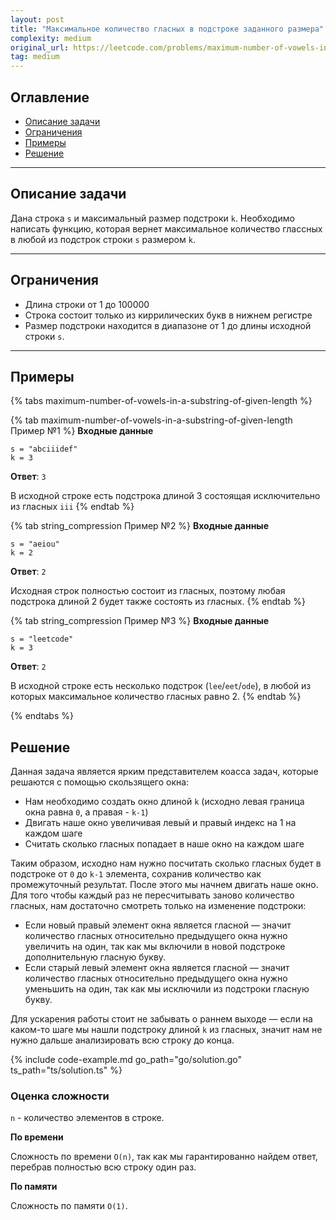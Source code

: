 ```yaml
---
layout: post
title: "Максимальное количество гласных в подстроке заданного размера"
complexity: medium
original_url: https://leetcode.com/problems/maximum-number-of-vowels-in-a-substring-of-given-length/description/
tag: medium
---
```


## Оглавление

- [Описание задачи](#описание-задачи)
- [Ограничения](#ограничения)
- [Примеры](#примеры)
- [Решение](#решение)

---

## Описание задачи

Дана строка `s` и максимальный размер подстроки `k`.
Необходимо написать функцию, которая вернет максимальное количество глассных в любой из подстрок строки `s` размером `k`.

---

## Ограничения

- Длина строки от 1 до 100000
- Строка состоит только из киррилических букв в нижнем регистре
- Размер подстроки находится в диапазоне от 1 до длины исходной строки `s`.

---

## Примеры

{% tabs maximum-number-of-vowels-in-a-substring-of-given-length %}

{% tab maximum-number-of-vowels-in-a-substring-of-given-length Пример №1 %}
**Входные данные**

```
s = "abciiidef"
k = 3
```

**Ответ**: `3`

В исходной строке есть подстрока длиной 3 состоящая исключительно из гласных `iii`
{% endtab %}

{% tab string_compression Пример №2 %}
**Входные данные**

```
s = "aeiou"
k = 2
```

**Ответ**: `2`

Исходная строк полностью состоит из гласных, поэтому любая подстрока длиной 2 будет также состоять из гласных.
{% endtab %}

{% tab string_compression Пример №3 %}
**Входные данные**

```
s = "leetcode"
k = 3
```

**Ответ**: `2`

В исходной строке есть несколько подстрок (`lee`/`eet`/`ode`), в любой из которых максимальное количество гласных равно 2.
{% endtab %}

{% endtabs %}

## Решение

Данная задача является ярким представителем коасса задач, которые решаются с помощью скользящего окна:
- Нам необходимо создать окно длиной `k` (исходно левая граница окна равна `0`, а правая - `k-1`)
- Двигать наше окно увеличивая левый и правый индекс на 1 на каждом шаге
- Считать сколько гласных попадает в наше окно на каждом шаге


Таким образом, исходно нам нужно посчитать сколько гласных будет в подстроке от `0` до `k-1` элемента, сохранив количество как промежуточный результат. 
После этого мы начнем двигать наше окно. Для того чтобы каждый раз не пересчитывать заново количество гласных, нам достаточно смотреть только на изменение подстроки:
- Если новый правый элемент окна является гласной — значит количество гласных относительно предыдущего окна нужно увеличить на один, так как мы включили в новой подстроке дополнительную гласную букву.
- Если старый левый элемент окна является гласной — значит количество гласных относительно предыдущего окна нужно уменьшить на один, так как мы исключили из подстроки гласную букву.

Для ускарения работы стоит не забывать о раннем выходе — если на каком-то шаге мы нашли подстроку длиной `k` из гласных, значит нам не нужно дальше анализировать всю строку до конца.

{% include code-example.md go_path="go/solution.go" ts_path="ts/solution.ts" %}

### Оценка сложности

`n` - количество элементов в строке.

**По времени**

Сложность по времени `O(n)`, так как мы гарантированно найдем ответ, перебрав полностью всю строку один раз.

**По памяти**

Сложность по памяти `O(1)`.